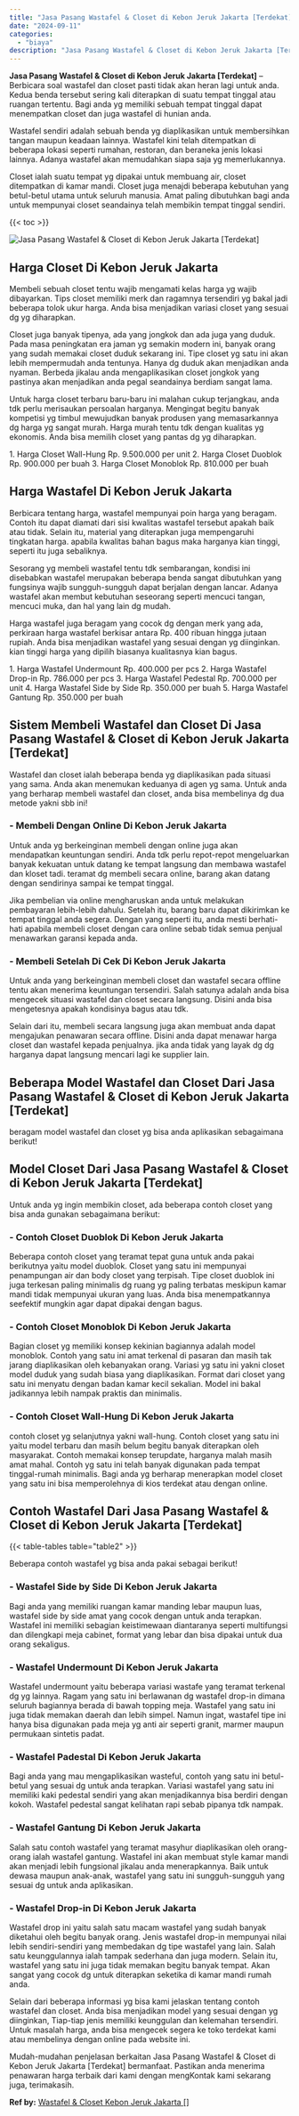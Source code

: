 ```yaml
---
title: "Jasa Pasang Wastafel & Closet di Kebon Jeruk Jakarta [Terdekat]"
date: "2024-09-11"
categories: 
  - "biaya"
description: "Jasa Pasang Wastafel & Closet di Kebon Jeruk Jakarta [Terdekat]. Mudah-mudahan penjelasan berkaitan Jasa Pasang Wastafel & Closet di Kebon Jeruk Jakarta [Te..."
---
```


**Jasa Pasang Wastafel & Closet di Kebon Jeruk Jakarta \[Terdekat\]** – Berbicara soal wastafel dan closet pasti tidak akan heran lagi untuk anda. Kedua benda tersebut sering kali diterapkan di suatu tempat tinggal atau ruangan tertentu. Bagi anda yg memiliki sebuah tempat tinggal dapat menempatkan closet dan juga wastafel di hunian anda.

Wastafel sendiri adalah sebuah benda yg diaplikasikan untuk membersihkan tangan maupun keadaan lainnya. Wastafel kini telah ditempatkan di beberapa lokasi seperti rumahan, restoran, dan beraneka jenis lokasi lainnya. Adanya wastafel akan memudahkan siapa saja yg memerlukannya.

Closet ialah suatu tempat yg dipakai untuk membuang air, closet ditempatkan di kamar mandi. Closet juga menajdi beberapa kebutuhan yang betul-betul utama untuk seluruh manusia. Amat paling dibutuhkan bagi anda untuk mempunyai closet seandainya telah membikin tempat tinggal sendiri.

{{< toc >}}

![Jasa Pasang Wastafel & Closet di Kebon Jeruk Jakarta [Terdekat]](/images/wastafel-closet-murah60.png)

## Harga Closet Di Kebon Jeruk Jakarta

Membeli sebuah closet tentu wajib mengamati kelas harga yg wajib dibayarkan. Tips closet memiliki merk dan ragamnya tersendiri yg bakal jadi beberapa tolok ukur harga. Anda bisa menjadikan variasi closet yang sesuai dg yg diharapkan.

Closet juga banyak tipenya, ada yang jongkok dan ada juga yang duduk. Pada masa peningkatan era jaman yg semakin modern ini, banyak orang yang sudah memakai closet duduk sekarang ini. Tipe closet yg satu ini akan lebih mempermudah anda tentunya. Hanya dg duduk akan menjadikan anda nyaman. Berbeda jikalau anda mengaplikasikan closet jongkok yang pastinya akan menjadikan anda pegal seandainya berdiam sangat lama.

Untuk harga closet terbaru baru-baru ini malahan cukup terjangkau, anda tdk perlu merisaukan persoalan harganya. Mengingat begitu banyak kompetisi yg timbul mewujudkan banyak produsen yang memasarkannya dg harga yg sangat murah. Harga murah tentu tdk dengan kualitas yg ekonomis. Anda bisa memilih closet yang pantas dg yg diharapkan.

1\. Harga Closet Wall-Hung Rp. 9.500.000 per unit 2. Harga Closet Duoblok Rp. 900.000 per buah 3. Harga Closet Monoblok Rp. 810.000 per buah

## Harga Wastafel Di Kebon Jeruk Jakarta

Berbicara tentang harga, wastafel mempunyai poin harga yang beragam. Contoh itu dapat diamati dari sisi kwalitas wastafel tersebut apakah baik atau tidak. Selain itu, material yang diterapkan juga mempengaruhi tingkatan harga. apabila kwalitas bahan bagus maka harganya kian tinggi, seperti itu juga sebaliknya.

Sesorang yg membeli wastafel tentu tdk sembarangan, kondisi ini disebabkan wastafel merupakan beberapa benda sangat dibutuhkan yang fungsinya wajib sungguh-sungguh dapat berjalan dengan lancar. Adanya wastafel akan membut kebutuhan seseorang seperti mencuci tangan, mencuci muka, dan hal yang lain dg mudah.

Harga wastafel juga beragam yang cocok dg dengan merk yang ada, perkiraan harga wastafel berkisar antara Rp. 400 ribuan hingga jutaan rupiah. Anda bisa menjadikan wastafel yang sesuai dengan yg diinginkan. kian tinggi harga yang dipilih biasanya kualitasnya kian bagus.

1\. Harga Wastafel Undermount Rp. 400.000 per pcs 2. Harga Wastafel Drop-in Rp. 786.000 per pcs 3. Harga Wastafel Pedestal Rp. 700.000 per unit 4. Harga Wastafel Side by Side Rp. 350.000 per buah 5. Harga Wastafel Gantung Rp. 350.000 per buah

## Sistem Membeli Wastafel dan Closet Di Jasa Pasang Wastafel & Closet di Kebon Jeruk Jakarta \[Terdekat\]

Wastafel dan closet ialah beberapa benda yg diaplikasikan pada situasi yang sama. Anda akan menemukan keduanya di agen yg sama. Untuk anda yang berharap membeli wastafel dan closet, anda bisa membelinya dg dua metode yakni sbb ini!

### \- Membeli Dengan Online Di Kebon Jeruk Jakarta

Untuk anda yg berkeinginan membeli dengan online juga akan mendapatkan keuntungan sendiri. Anda tdk perlu repot-repot mengeluarkan banyak kekuatan untuk datang ke tempat langsung dan membawa wastafel dan kloset tadi. teramat dg membeli secara online, barang akan datang dengan sendirinya sampai ke tempat tinggal.

Jika pembelian via online mengharuskan anda untuk melakukan pembayaran lebih-lebih dahulu. Setelah itu, barang baru dapat dikirimkan ke tempat tinggal anda segera. Dengan yang seperti itu, anda mesti berhati-hati apabila membeli closet dengan cara online sebab tidak semua penjual menawarkan garansi kepada anda.

### \- Membeli Setelah Di Cek Di Kebon Jeruk Jakarta

Untuk anda yang berkeinginan membeli closet dan wastafel secara offline tentu akan menerima keuntungan tersendiri. Salah satunya adalah anda bisa mengecek situasi wastafel dan closet secara langsung. Disini anda bisa mengetesnya apakah kondisinya bagus atau tdk.

Selain dari itu, membeli secara langsung juga akan membuat anda dapat mengajukan penawaran secara offline. Disini anda dapat menawar harga closet dan wastafel kepada penjualnya. jika anda tidak yang layak dg dg harganya dapat langsung mencari lagi ke supplier lain.

## Beberapa Model Wastafel dan Closet Dari Jasa Pasang Wastafel & Closet di Kebon Jeruk Jakarta \[Terdekat\]

beragam model wastafel dan closet yg bisa anda aplikasikan sebagaimana berikut!

## Model Closet Dari Jasa Pasang Wastafel & Closet di Kebon Jeruk Jakarta \[Terdekat\]

Untuk anda yg ingin membikin closet, ada beberapa contoh closet yang bisa anda gunakan sebagaimana berikut:

### \- Contoh Closet Duoblok Di Kebon Jeruk Jakarta

Beberapa contoh closet yang teramat tepat guna untuk anda pakai berikutnya yaitu model duoblok. Closet yang satu ini mempunyai penampungan air dan body closet yang terpisah. Tipe closet duoblok ini juga terkesan paling minimalis dg ruang yg paling terbatas meskipun kamar mandi tidak mempunyai ukuran yang luas. Anda bisa menempatkannya seefektif mungkin agar dapat dipakai dengan bagus.

### \- Contoh Closet Monoblok Di Kebon Jeruk Jakarta

Bagian closet yg memiliki konsep kekinian bagiannya adalah model monoblok. Contoh yang satu ini amat terkenal di pasaran dan masih tak jarang diaplikasikan oleh kebanyakan orang. Variasi yg satu ini yakni closet model duduk yang sudah biasa yang diaplikasikan. Format dari closet yang satu ini menyatu dengan badan kamar kecil sekalian. Model ini bakal jadikannya lebih nampak praktis dan minimalis.

### \- Contoh Closet Wall-Hung Di Kebon Jeruk Jakarta

contoh closet yg selanjutnya yakni wall-hung. Contoh closet yang satu ini yaitu model terbaru dan masih belum begitu banyak diterapkan oleh masyarakat. Contoh memakai konsep terupdate, harganya malah masih amat mahal. Contoh yg satu ini telah banyak digunakan pada tempat tinggal-rumah minimalis. Bagi anda yg berharap menerapkan model closet yang satu ini bisa memperolehnya di kios terdekat atau dengan online.

## Contoh Wastafel Dari Jasa Pasang Wastafel & Closet di Kebon Jeruk Jakarta \[Terdekat\]

{{< table-tables table="table2" >}}

Beberapa contoh wastafel yg bisa anda pakai sebagai berikut!

### \- Wastafel Side by Side Di Kebon Jeruk Jakarta

Bagi anda yang memiliki ruangan kamar manding lebar maupun luas, wastafel side by side amat yang cocok dengan untuk anda terapkan. Wastafel ini memiliki sebagian keistimewaan diantaranya seperti multifungsi dan dilengkapi meja cabinet, format yang lebar dan bisa dipakai untuk dua orang sekaligus.

### \- Wastafel Undermount Di Kebon Jeruk Jakarta

Wastafel undermount yaitu beberapa variasi wastafe yang teramat terkenal dg yg lainnya. Ragam yang satu ini berlawanan dg wastafel drop-in dimana seluruh bagiannya berada di bawah topping meja. Wastafel yang satu ini juga tidak memakan daerah dan lebih simpel. Namun ingat, wastafel tipe ini hanya bisa digunakan pada meja yg anti air seperti granit, marmer maupun permukaan sintetis padat.

### \- Wastafel Padestal Di Kebon Jeruk Jakarta

Bagi anda yang mau mengaplikasikan wasteful, contoh yang satu ini betul-betul yang sesuai dg untuk anda terapkan. Variasi wastafel yang satu ini memiliki kaki pedestal sendiri yang akan menjadikannya bisa berdiri dengan kokoh. Wastafel pedestal sangat kelihatan rapi sebab pipanya tdk nampak.

### \- Wastafel Gantung Di Kebon Jeruk Jakarta

Salah satu contoh wastafel yang teramat masyhur diaplikasikan oleh orang-orang ialah wastafel gantung. Wastafel ini akan membuat style kamar mandi akan menjadi lebih fungsional jikalau anda menerapkannya. Baik untuk dewasa maupun anak-anak, wastafel yang satu ini sungguh-sungguh yang sesuai dg untuk anda aplikasikan.

### \- Wastafel Drop-in Di Kebon Jeruk Jakarta

Wastafel drop ini yaitu salah satu macam wastafel yang sudah banyak diketahui oleh begitu banyak orang. Jenis wastafel drop-in mempunyai nilai lebih sendiri-sendiri yang membedakan dg tipe wastafel yang lain. Salah satu keunggulannya ialah tampak sederhana dan juga modern. Selain itu, wastafel yang satu ini juga tidak memakan begitu banyak tempat. Akan sangat yang cocok dg untuk diterapkan seketika di kamar mandi rumah anda.

Selain dari beberapa informasi yg bisa kami jelaskan tentang contoh wastafel dan closet. Anda bisa menjadikan model yang sesuai dengan yg diinginkan, Tiap-tiap jenis memiliki keunggulan dan kelemahan tersendiri. Untuk masalah harga, anda bisa mengecek segera ke toko terdekat kami atau membelinya dengan online pada website ini.

Mudah-mudahan penjelasan berkaitan Jasa Pasang Wastafel & Closet di Kebon Jeruk Jakarta \[Terdekat\] bermanfaat. Pastikan anda menerima penawaran harga terbaik dari kami dengan mengKontak kami sekarang juga, terimakasih.

**Ref by:** [Wastafel & Closet Kebon Jeruk Jakarta []](https://id.wikipedia.org/wiki/Wastafel)
